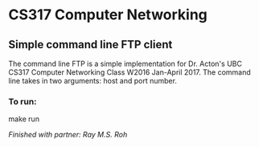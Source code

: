 # CS317 Computer Networking
## Simple command line FTP client

The command line FTP is a simple implementation for Dr. Acton's UBC CS317 Computer Networking Class W2016 Jan-April 2017.
The command line takes in two arguments: host and port number.

### To run:
make run

*Finished with partner: Ray M.S. Roh*
